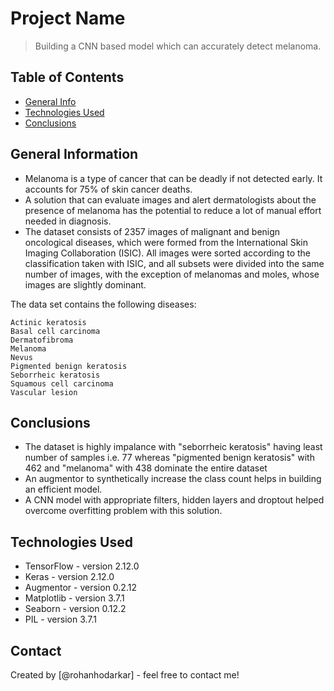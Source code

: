 # Project Name
> Building a CNN based model which can accurately detect melanoma. 


## Table of Contents
* [General Info](#general-information)
* [Technologies Used](#technologies-used)
* [Conclusions](#conclusions)

<!-- You can include any other section that is pertinent to your problem -->

## General Information
- Melanoma is a type of cancer that can be deadly if not detected early. It accounts for 75% of skin cancer deaths. 
- A solution that can evaluate images and alert dermatologists about the presence of melanoma has the potential to reduce a lot of manual effort needed in diagnosis.
- The dataset consists of 2357 images of malignant and benign oncological diseases, which were formed from the International Skin Imaging Collaboration (ISIC). All images were sorted according to the classification taken with ISIC, and all subsets were divided into the same number of images, with the exception of melanomas and moles, whose images are slightly dominant.

The data set contains the following diseases:

    Actinic keratosis
    Basal cell carcinoma
    Dermatofibroma
    Melanoma
    Nevus
    Pigmented benign keratosis
    Seborrheic keratosis
    Squamous cell carcinoma
    Vascular lesion

<!-- You don't have to answer all the questions - just the ones relevant to your project. -->

## Conclusions
- The dataset is highly impalance with "seborrheic keratosis" having least number of samples i.e. 77  whereas "pigmented benign keratosis" with 462 and "melanoma" with 438 dominate the entire dataset
- An augmentor to synthetically increase the class count helps in building an efficient model.
- A CNN model with appropriate filters, hidden layers and droptout helped overcome overfitting problem with this solution.

<!-- You don't have to answer all the questions - just the ones relevant to your project. -->


## Technologies Used
- TensorFlow - version 2.12.0
- Keras - version 2.12.0
- Augmentor - version 0.2.12
- Matplotlib - version 3.7.1
- Seaborn - version 0.12.2
- PIL - version 3.7.1

<!-- As the libraries versions keep on changing, it is recommended to mention the version of library used in this project -->


## Contact
Created by [@rohanhodarkar] - feel free to contact me!


<!-- Optional -->
<!-- ## License -->
<!-- This project is open source and available under the [... License](). -->

<!-- You don't have to include all sections - just the one's relevant to your project -->